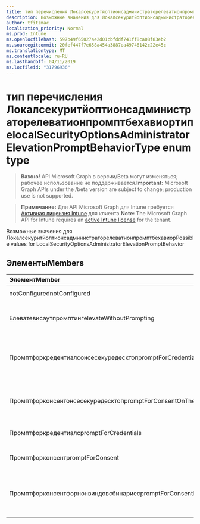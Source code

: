 ```yaml
---
title: тип перечисления Локалсекуритйоптионсадминистраторелеватионпромптбехавиортипе
description: Возможные значения для Локалсекуритйоптионсадминистраторелеватионпромптбехавиор
author: tfitzmac
localization_priority: Normal
ms.prod: Intune
ms.openlocfilehash: 597b49f65027ae2d01cbfddf741ff8ca08f83eb2
ms.sourcegitcommit: 20fef447f7e658a454a3887ea49746142c22e45c
ms.translationtype: MT
ms.contentlocale: ru-RU
ms.lasthandoff: 04/11/2019
ms.locfileid: "31796936"
---
```

# <a name="localsecurityoptionsadministratorelevationpromptbehaviortype-enum-type"></a><span data-ttu-id="874e7-103">тип перечисления Локалсекуритйоптионсадминистраторелеватионпромптбехавиортипе</span><span class="sxs-lookup"><span data-stu-id="874e7-103">localSecurityOptionsAdministratorElevationPromptBehaviorType enum type</span></span>

> <span data-ttu-id="874e7-104">**Важно!** API Microsoft Graph в версии/Beta могут изменяться; рабочее использование не поддерживается.</span><span class="sxs-lookup"><span data-stu-id="874e7-104">**Important:** Microsoft Graph APIs under the /beta version are subject to change; production use is not supported.</span></span>

> <span data-ttu-id="874e7-105">**Примечание:** Для API Microsoft Graph для Intune требуется [Активная лицензия Intune](https://go.microsoft.com/fwlink/?linkid=839381) для клиента.</span><span class="sxs-lookup"><span data-stu-id="874e7-105">**Note:** The Microsoft Graph API for Intune requires an [active Intune license](https://go.microsoft.com/fwlink/?linkid=839381) for the tenant.</span></span>

<span data-ttu-id="874e7-106">Возможные значения для Локалсекуритйоптионсадминистраторелеватионпромптбехавиор</span><span class="sxs-lookup"><span data-stu-id="874e7-106">Possible values for LocalSecurityOptionsAdministratorElevationPromptBehavior</span></span>

## <a name="members"></a><span data-ttu-id="874e7-107">Элементы</span><span class="sxs-lookup"><span data-stu-id="874e7-107">Members</span></span>
|<span data-ttu-id="874e7-108">Элемент</span><span class="sxs-lookup"><span data-stu-id="874e7-108">Member</span></span>|<span data-ttu-id="874e7-109">Значение</span><span class="sxs-lookup"><span data-stu-id="874e7-109">Value</span></span>|<span data-ttu-id="874e7-110">Описание</span><span class="sxs-lookup"><span data-stu-id="874e7-110">Description</span></span>|
|:---|:---|:---|
|<span data-ttu-id="874e7-111">notConfigured</span><span class="sxs-lookup"><span data-stu-id="874e7-111">notConfigured</span></span>|<span data-ttu-id="874e7-112">нуль</span><span class="sxs-lookup"><span data-stu-id="874e7-112">0</span></span>|<span data-ttu-id="874e7-113">Not Configured</span><span class="sxs-lookup"><span data-stu-id="874e7-113">Not Configured</span></span>|
|<span data-ttu-id="874e7-114">Елеватевисаутпромптинг</span><span class="sxs-lookup"><span data-stu-id="874e7-114">elevateWithoutPrompting</span></span>|<span data-ttu-id="874e7-115">1,1</span><span class="sxs-lookup"><span data-stu-id="874e7-115">1</span></span>|<span data-ttu-id="874e7-116">Повышение прав без выдачи запросов.</span><span class="sxs-lookup"><span data-stu-id="874e7-116">Elevate without prompting.</span></span>|
|<span data-ttu-id="874e7-117">Промптфоркредентиалсонсесекуредесктоп</span><span class="sxs-lookup"><span data-stu-id="874e7-117">promptForCredentialsOnTheSecureDesktop</span></span>|<span data-ttu-id="874e7-118">2</span><span class="sxs-lookup"><span data-stu-id="874e7-118">2</span></span>|<span data-ttu-id="874e7-119">Запрос учетных данных на безопасном рабочем столе</span><span class="sxs-lookup"><span data-stu-id="874e7-119">Prompt for credentials on the secure desktop</span></span>|
|<span data-ttu-id="874e7-120">Промптфорконсентонсесекуредесктоп</span><span class="sxs-lookup"><span data-stu-id="874e7-120">promptForConsentOnTheSecureDesktop</span></span>|<span data-ttu-id="874e7-121">4</span><span class="sxs-lookup"><span data-stu-id="874e7-121">3</span></span>|<span data-ttu-id="874e7-122">Запрос согласия на безопасном рабочем столе</span><span class="sxs-lookup"><span data-stu-id="874e7-122">Prompt for consent on the secure desktop</span></span>|
|<span data-ttu-id="874e7-123">Промптфоркредентиалс</span><span class="sxs-lookup"><span data-stu-id="874e7-123">promptForCredentials</span></span>|<span data-ttu-id="874e7-124">SP4</span><span class="sxs-lookup"><span data-stu-id="874e7-124">4</span></span>|<span data-ttu-id="874e7-125">Запрос учетных данных</span><span class="sxs-lookup"><span data-stu-id="874e7-125">Prompt for credentials</span></span>|
|<span data-ttu-id="874e7-126">Промптфорконсент</span><span class="sxs-lookup"><span data-stu-id="874e7-126">promptForConsent</span></span>|<span data-ttu-id="874e7-127">17:00</span><span class="sxs-lookup"><span data-stu-id="874e7-127">5</span></span>|<span data-ttu-id="874e7-128">Запрос согласия</span><span class="sxs-lookup"><span data-stu-id="874e7-128">Prompt for consent</span></span>|
|<span data-ttu-id="874e7-129">Промптфорконсентфорнонвиндовсбинариес</span><span class="sxs-lookup"><span data-stu-id="874e7-129">promptForConsentForNonWindowsBinaries</span></span>|<span data-ttu-id="874e7-130">ICMPv6</span><span class="sxs-lookup"><span data-stu-id="874e7-130">6</span></span>|<span data-ttu-id="874e7-131">Запрос согласия для двоичных файлов, отличных от Windows</span><span class="sxs-lookup"><span data-stu-id="874e7-131">Prompt for consent for non-Windows binaries</span></span>|





